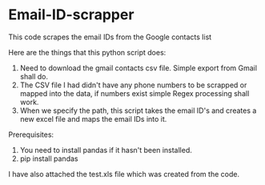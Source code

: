 # Email-ID-scrapper
This code scrapes the email IDs from the Google contacts list

Here are the things that this python script does:

1. Need to download the gmail contacts csv file. Simple export from Gmail shall do.
2. The CSV file I had didn't have any phone numbers to be scrapped or mapped into the data, if numbers exist simple Regex processing shall work.
3. When we specify the path, this script takes the email ID's and creates a new excel file and maps the email IDs into it.

Prerequisites:
1. You need to install pandas if it hasn't been installed.
2. pip install pandas 

I have also attached the test.xls file which was created from the code.

